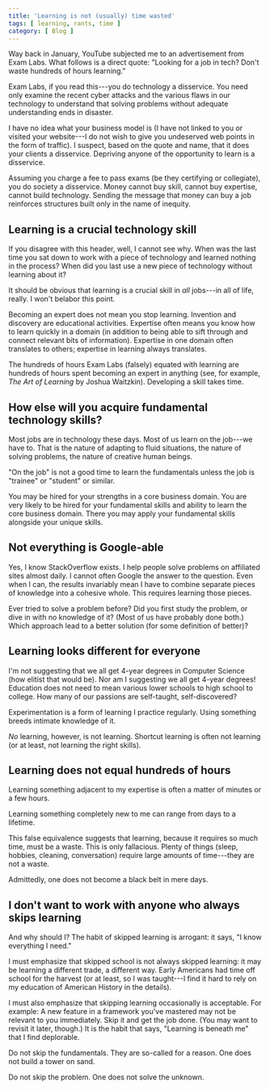 ```yaml
---
title: 'Learning is not (usually) time wasted'
tags: [ learning, rants, time ]
category: [ Blog ]
---
```


Way back in January, YouTube subjected me to an advertisement from Exam Labs.
What follows is a direct quote: "Looking for a job in tech? Don't waste hundreds
of hours learning."

Exam Labs, if you read this---you do technology a disservice. You need only
examine the recent cyber attacks and the various flaws in our technology to
understand that solving problems without adequate understanding ends in
disaster.

I have no idea what your business model is (I have not linked to you or visited
your website---I do not wish to give you undeserved web points in the form of
traffic). I suspect, based on the quote and name, that it does your clients a
disservice. Depriving anyone of the opportunity to learn is a disservice.

Assuming you charge a fee to pass exams (be they certifying or collegiate), you
do society a disservice. Money cannot buy skill, cannot buy expertise, cannot
build technology. Sending the message that money can buy a job reinforces
structures built only in the name of inequity.

## Learning is a crucial technology skill

If you disagree with this header, well, I cannot see why. When was the last time
you sat down to work with a piece of technology and learned nothing in the
process? When did you last use a new piece of technology without learning about
it?

It should be obvious that learning is a crucial skill in _all_ jobs---in all of
life, really. I won't belabor this point.

Becoming an expert does not mean you stop learning. Invention and discovery are
educational activities. Expertise often means you know how to learn quickly in a
domain (in addition to being able to sift through and connect relevant bits of
information). Expertise in one domain often translates to others; expertise in
learning always translates.

The hundreds of hours Exam Labs (falsely) equated with learning are hundreds of
hours spent becoming an expert in anything (see, for example, _The Art of
Learning_ by Joshua Waitzkin). Developing a skill takes time.

## How else will you acquire fundamental technology skills?

Most jobs are in technology these days. Most of us learn on the job---we have
to. That is the nature of adapting to fluid situations, the nature of solving
problems, the nature of creative human beings.

"On the job" is not a good time to learn the fundamentals unless the job is
"trainee" or "student" or similar.

You may be hired for your strengths in a core business domain. You are very
likely to be hired for your fundamental skills and ability to learn the core
business domain. There you may apply your fundamental skills alongside your
unique skills.

## Not everything is Google-able

Yes, I know StackOverflow exists. I help people solve problems on affiliated
sites almost daily. I cannot often Google the answer to the question. Even
when I can, the results invariably mean I have to combine separate pieces of
knowledge into a cohesive whole. This requires learning those pieces.

Ever tried to solve a problem before? Did you first study the problem, or dive
in with no knowledge of it? (Most of us have probably done both.) Which approach
lead to a better solution (for some definition of better)?

## Learning looks different for everyone

I'm not suggesting that we all get 4-year degrees in Computer Science (how
elitist that would be). Nor am I suggesting we all get 4-year degrees! Education
does not need to mean various lower schools to high school to college. How many
of our passions are self-taught, self-discovered?

Experimentation is a form of learning I practice regularly. Using something
breeds intimate knowledge of it.

_No_ learning, however, is not learning. Shortcut learning is often not
learning (or at least, not learning the right skills).

## Learning does not equal hundreds of hours

Learning something adjacent to my expertise is often a matter of minutes or a
few hours.

Learning something completely new to me can range from days to a lifetime.

This false equivalence suggests that learning, because it requires so much time,
must be a waste. This is only fallacious. Plenty of things (sleep, hobbies,
cleaning, conversation) require large amounts of time---they are not a waste.

Admittedly, one does not become a black belt in mere days.

## I don't want to work with anyone who always skips learning

And why should I? The habit of skipped learning is arrogant: it says, "I know
everything I need."

I must emphasize that skipped school is not always skipped learning:
it may be learning a different trade, a different way. Early Americans had time
off school for the harvest (or at least, so I was taught---I find it hard to
rely on my education of American History in the details).

I must also emphasize that skipping learning occasionally is acceptable. For
example: A new feature in a framework you've mastered may not be relevant to you
immediately. Skip it and get the job done. (You may want to revisit it later,
though.) It is the habit that says, "Learning is beneath me" that I find
deplorable.

Do not skip the fundamentals. They are so-called for a reason. One does not build
a tower on sand.

Do not skip the problem. One does not solve the unknown.
